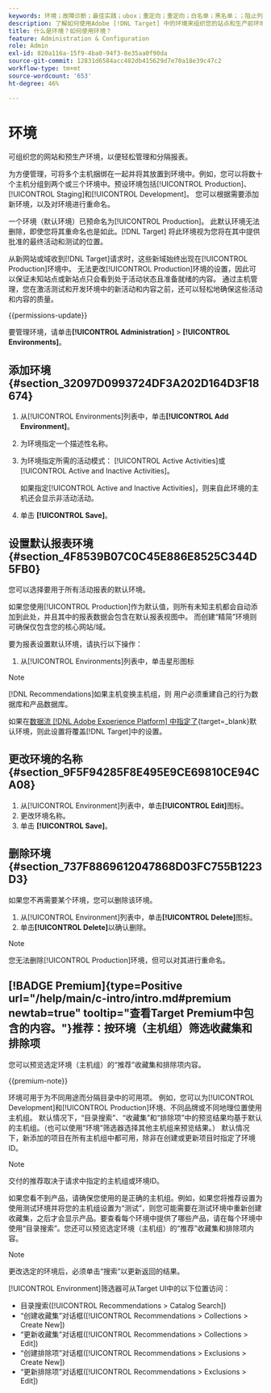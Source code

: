 ```yaml
---
keywords: 环境；故障诊断；最佳实践；ubox；重定向；重定向；白名单；黑名单；；阻止列表 列入允许列表
description: 了解如何使用Adobe [!DNL Target] 中的环境来组织您的站点和生产前环境，以便轻松管理和分隔报表。
title: 什么是环境？如何使用环境？
feature: Administration & Configuration
role: Admin
exl-id: 820a116a-15f9-4ba0-94f3-8e35aa0f90da
source-git-commit: 12831d6584acc482db415629d7e70a18e39c47c2
workflow-type: tm+mt
source-wordcount: '653'
ht-degree: 46%

---
```


# 环境

可组织您的网站和预生产环境，以便轻松管理和分隔报表。

为方便管理，可将多个主机捆绑在一起并将其放置到环境中。例如，您可以将数十个主机分组到两个或三个环境中。预设环境包括[!UICONTROL Production]、[!UICONTROL Staging]和[!UICONTROL Development]。 您可以根据需要添加新环境，以及对环境进行重命名。

一个环境（默认环境）已预命名为[!UICONTROL Production]。 此默认环境无法删除，即使您将其重命名也是如此。[!DNL Target] 将此环境视为您将在其中提供批准的最终活动和测试的位置。

从新网站或域收到[!DNL Target]请求时，这些新域始终出现在[!UICONTROL Production]环境中。 无法更改[!UICONTROL Production]环境的设置，因此可以保证未知站点或新站点只会看到处于活动状态且准备就绪的内容。 通过主机管理，您在激活测试和开发环境中的新活动和内容之前，还可以轻松地确保这些活动和内容的质量。

{{permissions-update}}

要管理环境，请单击&#x200B;**[!UICONTROL Administration]** > **[!UICONTROL Environments]**。

## 添加环境 {#section_32097D0993724DF3A202D164D3F18674}

1. 从[!UICONTROL Environments]列表中，单击&#x200B;**[!UICONTROL Add Environment]**。
1. 为环境指定一个描述性名称。
1. 为环境指定所需的活动模式： [!UICONTROL Active Activities]或[!UICONTROL Active and Inactive Activities]。

   如果指定[!UICONTROL Active and Inactive Activities]，则来自此环境的主机还会显示非活动活动。

1. 单击 **[!UICONTROL Save]**。

## 设置默认报表环境 {#section_4F8539B07C0C45E886E8525C344D5FB0}

您可以选择要用于所有活动报表的默认环境。

如果您使用[!UICONTROL Production]作为默认值，则所有未知主机都会自动添加到此处，并且其中的报表数据会包含在默认报表视图中。 而创建“精简”环境则可确保仅包含您的核心网站/域。

要为报表设置默认环境，请执行以下操作：

1. 从[!UICONTROL Environments]列表中，单击星形图标

>[!NOTE]
>
>[!DNL Recommendations]如果主机变换主机组，则 用户必须重建自己的行为数据库和产品数据库。
>
>如果在[数据流 [!DNL Adobe Experience Platform] 中指定了](https://experienceleague.adobe.com/docs/experience-platform/datastreams/configure.html?lang=en#target){target=_blank}默认环境，则此设置将覆盖[!DNL Target]中的设置。

## 更改环境的名称 {#section_9F5F94285F8E495E9CE69810CE94CA08}

1. 从[!UICONTROL Environment]列表中，单击&#x200B;**[!UICONTROL Edit]**&#x200B;图标。
1. 更改环境名称。
1. 单击 **[!UICONTROL Save]**。

## 删除环境 {#section_737F8869612047868D03FC755B1223D3}

如果您不再需要某个环境，您可以删除该环境。

1. 从[!UICONTROL Environment]列表中，单击&#x200B;**[!UICONTROL Delete]**&#x200B;图标。
1. 单击&#x200B;**[!UICONTROL Delete]**&#x200B;以确认删除。

>[!NOTE]
>
>您无法删除[!UICONTROL Production]环境，但可以对其进行重命名。

## [!BADGE Premium]{type=Positive url="/help/main/c-intro/intro.md#premium newtab=true" tooltip="查看Target Premium中包含的内容。"}推荐：按环境（主机组）筛选收藏集和排除项

您可以预览选定环境（主机组）的“推荐”收藏集和排除项内容。

{{premium-note}}

环境可用于为不同用途而分隔目录中的可用项。 例如，您可以为[!UICONTROL Development]和[!UICONTROL Production]环境、不同品牌或不同地理位置使用主机组。 默认情况下，“目录搜索”、“收藏集”和“排除项”中的预览结果均基于默认的主机组。（也可以使用“环境”筛选器选择其他主机组来预览结果。） 默认情况下，新添加的项目在所有主机组中都可用，除非在创建或更新项目时指定了环境ID。

>[!NOTE]
>
>交付的推荐取决于请求中指定的主机组或环境ID。


如果您看不到产品，请确保您使用的是正确的主机组。例如，如果您将推荐设置为使用测试环境并将您的主机组设置为“测试”，则您可能需要在测试环境中重新创建收藏集，之后才会显示产品。要查看每个环境中提供了哪些产品，请在每个环境中使用“目录搜索”。您还可以预览选定环境（主机组）的“推荐”收藏集和排除项内容。

>[!NOTE]
>更改选定的环境后，必须单击“搜索”以更新返回的结果。

[!UICONTROL Environment]筛选器可从Target UI中的以下位置访问：

* 目录搜索([!UICONTROL Recommendations > Catalog Search])
* “创建收藏集”对话框([!UICONTROL Recommendations > Collections > Create New])
* “更新收藏集”对话框([!UICONTROL Recommendations > Collections > Edit])
* “创建排除项”对话框([!UICONTROL Recommendations > Exclusions > Create New])
* “更新排除项”对话框([!UICONTROL Recommendations > Exclusions > Edit])
